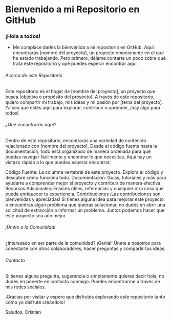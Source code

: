 # **Bienvenido a mi Repositorio en GitHub**
### **¡Hola a todos!** 

- Me complace darles la bienvenida a mi repositorio en GitHub. Aquí encontrarás [nombre del proyecto], un proyecto emocionante en el que he estado trabajando. Pero primero, déjame contarte un poco sobre qué trata este repositorio y qué puedes esperar encontrar aquí.

###### *Acerca de este Repositorio*
Este repositorio es el hogar de [nombre del proyecto], un proyecto que busca [objetivo o propósito del proyecto]. A través de este repositorio, quiero compartir mi trabajo, mis ideas y mi pasión por [tema del proyecto]. Ya sea que estés aquí para explorar, contribuir o aprender, ¡hay algo para todos!

###### *¿Qué encontrarás aquí?*
Dentro de este repositorio, encontrarás una variedad de contenido relacionado con [nombre del proyecto]. Desde el código fuente hasta la documentación, todo está organizado de manera ordenada para que puedas navegar fácilmente y encontrar lo que necesitas. Aquí hay un vistazo rápido a lo que puedes esperar encontrar:

Código Fuente: La columna vertebral de este proyecto. Explora el código y descubre cómo funciona todo.
Documentación: Guías, tutoriales y más para ayudarte a comprender mejor el proyecto y contribuir de manera efectiva.
Recursos Adicionales: Enlaces útiles, referencias y cualquier otra cosa que pueda enriquecer tu experiencia.
Contribuciones
¡Las contribuciones son bienvenidas y apreciadas! Si tienes alguna idea para mejorar este proyecto o encuentras algún problema que quieras solucionar, no dudes en abrir una solicitud de extracción o informar un problema. Juntos podemos hacer que este proyecto sea aún mejor.

###### *¡Únete a la Comunidad!*
¿Interesado en ser parte de la comunidad? ¡Genial! Únete a nosotros para conectarte con otros colaboradores, hacer preguntas y compartir tus ideas.

###### *Contacto*
Si tienes alguna pregunta, sugerencia o simplemente quieres decir hola, no dudes en ponerte en contacto conmigo. Puedes encontrarme a través de mis redes sociales.

¡Gracias por visitar y espero que disfrutes explorando este repositorio tanto como yo disfruté creándolo!

Saludos,
Cristian
